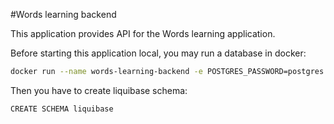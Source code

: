 #Words learning backend

This application provides API for the Words learning application.

Before starting this application local, you may run a database in docker:

```bash
docker run --name words-learning-backend -e POSTGRES_PASSWORD=postgres -e POSTGRES_USER=postgres -e POSTGRES_DB=words_learning_backend -d -p 5432:5432 postgres
```

Then you have to create liquibase schema:

```postgresql
CREATE SCHEMA liquibase
```

